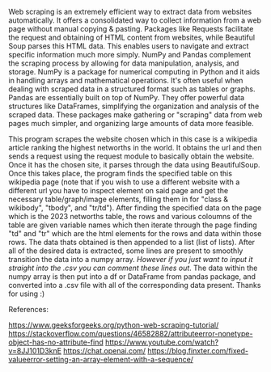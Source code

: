 Web scraping is an extremely efficient way to extract data from websites automatically. It offers a consolidated way to collect information from a web page without manual copying & pasting. Packages like Requests facilitate the request and obtaining of HTML content from websites, while Beautiful Soup parses this HTML data. This enables users to navigate and extract specific information much more simply. NumPy and Pandas complement the scraping process by allowing for data manipulation, analysis, and storage. NumPy is a package for numerical computing in Python and it aids in handling arrays and mathematical operations. It's often useful when dealing with scraped data in a structured format such as tables or graphs. Pandas are essentially built on top of NumPy. They offer powerful data structures like DataFrames, simplifying the organization and analysis of the scraped data. These packages make gathering or "scraping" data from web pages much simpler, and organizing large amounts of data more feasible.

This program scrapes the website chosen which in this case is a wikipedia article ranking the highest networths in the world. It obtains the url and then sends a request using the request module to basically obtain the website. Once it has the chosen site, it parses through the data using BeautifulSoup. Once this takes place, the program finds the specified table on this wikipedia page (note that if you wish to use a different website with a different url you have to inspect element on said page and get the necessary table/graph/image elements, filling them in for "class & wikibody", "tbody", and "tr/td"). After finding the specified data on the page which is the 2023 networths table, the rows and various coloumns of the table are given variable names which then iterate through the page finding "td" and "tr" which are the html elements for the rows and data within those rows. The data thats obtained is then appended to a list (list of lists). After all of the desired data is extracted, some lines are present to smoothly transition the data into a numpy array. *However if you just want to input it straight into the .csv you can comment these lines out*. The data within the numpy array is then put into a df or DataFrame from pandas package, and converted into a .csv file with all of the corresponding data present. Thanks for using :)

References: 

https://www.geeksforgeeks.org/python-web-scraping-tutorial/
https://stackoverflow.com/questions/46582882/attributeerror-nonetype-object-has-no-attribute-find
https://www.youtube.com/watch?v=8JJ101D3knE
https://chat.openai.com/
https://blog.finxter.com/fixed-valueerror-setting-an-array-element-with-a-sequence/

